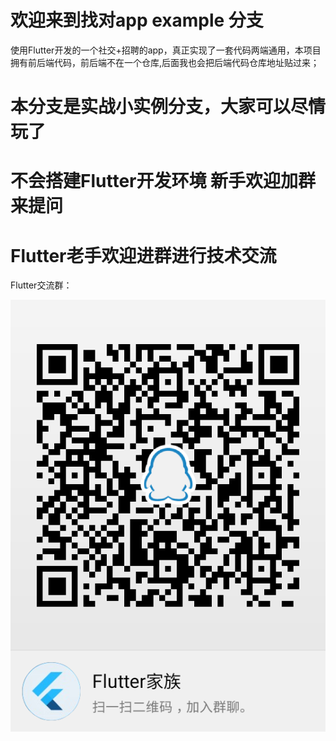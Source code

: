 # 欢迎来到找对app example 分支

使用Flutter开发的一个社交+招聘的app，真正实现了一套代码两端通用，本项目拥有前后端代码，前后端不在一个仓库,后面我也会把后端代码仓库地址贴过来；

# 本分支是实战小实例分支，大家可以尽情玩了

# 不会搭建Flutter开发环境 新手欢迎加群来提问

# Flutter老手欢迎进群进行技术交流


Flutter交流群：

![Image text](https://github.com/ass233/find_fault_app/blob/master/comImage/temp_qrcode_share_735451168.png?raw=true)